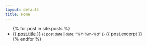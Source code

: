 ```yaml
---
layout: default
title: Home
---
```



<ul>
  {% for post in site.posts %}
    <li>
      <a href="{{ post.url }}">{{ post.title }}</a>
      <small>{{ post.date | date: "%Y-%m-%d" }}</small>
      {{ post.excerpt }}
    </li>
  {% endfor %}
</ul>

